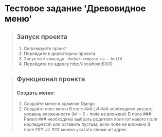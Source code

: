# Тестовое задание 'Древовидное меню' #

> ## Запуск проекта ##
> 1. Склонируйте проект
> 2. Перейдите в директорию проекта
> 3. Запустите команду ``` docker-compose up --build```
> 4. Перейдите по адресу http://localhost:8000

> ## Функционал проекта ##
> ### Создать меню: ###
> 1. Создайте меню в админке Django
> 2. Создайте поле меню
> В поле ### Lvl ### необходимо указать уровень вложенности (lvl = 0 - поле не вложено)
> В поле ### Parent ### необходимо выбрать родителя поля (от какого поля наследуется) или оставить пустым, если поле не вложено
> В поле ### Url ### можно указать явный url адрес
